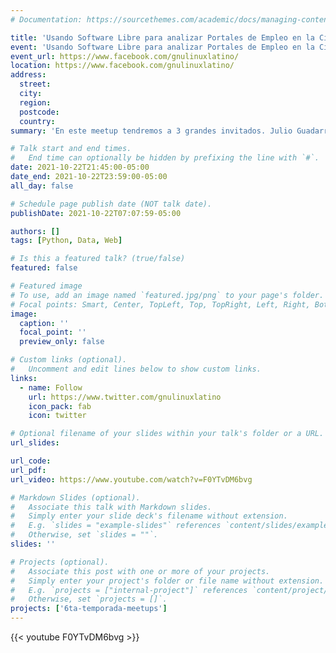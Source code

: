 ```yaml
---
# Documentation: https://sourcethemes.com/academic/docs/managing-content/

title: 'Usando Software Libre para analizar Portales de Empleo en la Ciudad de México.'
event: 'Usando Software Libre para analizar Portales de Empleo en la Ciudad de México.'
event_url: https://www.facebook.com/gnulinuxlatino/
location: https://www.facebook.com/gnulinuxlatino/
address:
  street:
  city:
  region:
  postcode:
  country:
summary: 'En este meetup tendremos a 3 grandes invitados. Julio Guadarrama, Amaury Pedraza y Oscar Juárez quienes en esta charla nos hablaran sobre como hacer analisis a algunos portales de empleo en la Ciudad de México utilizando Software Libre.'

# Talk start and end times.
#   End time can optionally be hidden by prefixing the line with `#`.
date: 2021-10-22T21:45:00-05:00
date_end: 2021-10-22T23:59:00-05:00
all_day: false

# Schedule page publish date (NOT talk date).
publishDate: 2021-10-22T07:07:59-05:00

authors: []
tags: [Python, Data, Web]

# Is this a featured talk? (true/false)
featured: false

# Featured image
# To use, add an image named `featured.jpg/png` to your page's folder.
# Focal points: Smart, Center, TopLeft, Top, TopRight, Left, Right, BottomLeft, Bottom, BottomRight.
image:
  caption: ''
  focal_point: ''
  preview_only: false

# Custom links (optional).
#   Uncomment and edit lines below to show custom links.
links:
  - name: Follow
    url: https://www.twitter.com/gnulinuxlatino
    icon_pack: fab
    icon: twitter

# Optional filename of your slides within your talk's folder or a URL.
url_slides:

url_code:
url_pdf:
url_video: https://www.youtube.com/watch?v=F0YTvDM6bvg

# Markdown Slides (optional).
#   Associate this talk with Markdown slides.
#   Simply enter your slide deck's filename without extension.
#   E.g. `slides = "example-slides"` references `content/slides/example-slides.md`.
#   Otherwise, set `slides = ""`.
slides: ''

# Projects (optional).
#   Associate this post with one or more of your projects.
#   Simply enter your project's folder or file name without extension.
#   E.g. `projects = ["internal-project"]` references `content/project/deep-learning/index.md`.
#   Otherwise, set `projects = []`.
projects: ['6ta-temporada-meetups']
---
```


{{< youtube F0YTvDM6bvg >}}
